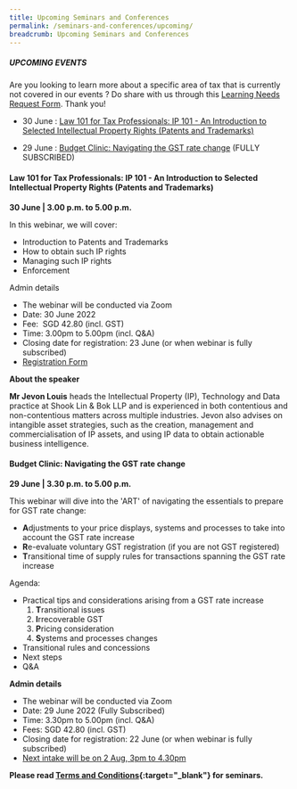 ```yaml
---
title: Upcoming Seminars and Conferences
permalink: /seminars-and-conferences/upcoming/
breadcrumb: Upcoming Seminars and Conferences
---
```

##### **UPCOMING EVENTS**
Are you looking to learn more about a specific area of tax that is currently not covered in our events ? 
Do share with us through this [Learning Needs Request Form](https://form.gov.sg/5d2c51283703d80011e52615). Thank you!

* 30 June : [Law 101 for Tax Professionals: IP 101 - An Introduction to Selected Intellectual Property Rights (Patents and Trademarks)](/seminars-and-conferences/upcoming/#30Jun-ta-id)


* 29 June : [Budget Clinic: Navigating the GST rate change](/seminars-and-conferences/upcoming/#29Jun-ta-id) (FULLY SUBSCRIBED)


<a id="30Jun-ta-id"></a>
#### **Law 101 for Tax Professionals: IP 101 - An Introduction to Selected Intellectual Property Rights (Patents and Trademarks)**
**30 June | 3.00 p.m. to 5.00 p.m.**

In this webinar, we will cover:

* Introduction to Patents and Trademarks
* How to obtain such IP rights
* Managing such IP rights
* Enforcement

Admin details

* The webinar will be conducted via Zoom
* Date: 30 June 2022
* Fee:  SGD 42.80 (incl. GST)
* Time: 3.00pm to 5.00pm (incl. Q&A)
* Closing date for registration: 23 June (or when webinar is fully subscribed)
* [Registration Form](https://form.gov.sg/62aa8f39855cba0012c3d0af)

**About the speaker**

**Mr Jevon Louis** heads the Intellectual Property (IP), Technology and Data practice at Shook Lin & Bok LLP and is experienced in both contentious and non-contentious matters across multiple industries. Jevon also advises on intangible asset strategies, such as the creation, management and commercialisation of IP assets, and using IP data to obtain actionable business intelligence.

<a id="29Jun-ta-id"></a>
#### **Budget Clinic: Navigating the GST rate change**
**29 June | 3.30 p.m. to 5.00 p.m.**

This webinar will dive into the 'ART' of navigating the essentials to prepare for GST rate change:

* **A**djustments to your price displays, systems and processes to take into account the GST rate increase
* **R**e-evaluate voluntary GST registration (if you are not GST registered)
* **T**ransitional time of supply rules for transactions spanning the GST rate increase

Agenda:
* Practical tips and considerations arising from a GST rate increase
  1. **T**ransitional issues
  2. **I**rrecoverable GST
  3. **P**ricing consideration
  4. **S**ystems and processes changes
* Transitional rules and concessions
* Next steps
* Q&A

**Admin details**
* The webinar will be conducted via Zoom
* Date: 29 June 2022 (Fully Subscribed)
* Time: 3.30pm to 5.00pm (incl. Q&A)
* Fees: SGD 42.80 (incl. GST)
* Closing date for registration: 22 June (or when webinar is fully subscribed)
* [Next intake will be on 2 Aug, 3pm to 4.30pm](https://form.gov.sg/62b29f4bf75c200012082707)







**Please read [Terms and Conditions](https://production-iras-tax-academy.netlify.com/executive-tax-programmes/terms-and-conditions/){:target="_blank"} for seminars.**